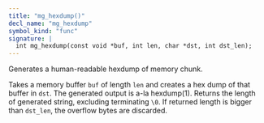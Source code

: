 ```yaml
---
title: "mg_hexdump()"
decl_name: "mg_hexdump"
symbol_kind: "func"
signature: |
  int mg_hexdump(const void *buf, int len, char *dst, int dst_len);
---
```


Generates a human-readable hexdump of memory chunk.

Takes a memory buffer `buf` of length `len` and creates a hex dump of that
buffer in `dst`. The generated output is a-la hexdump(1).
Returns the length of generated string, excluding terminating `\0`. If
returned length is bigger than `dst_len`, the overflow bytes are discarded. 

